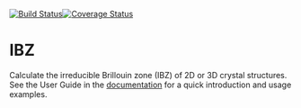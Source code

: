 [![Build Status](
https://travis-ci.com/jerjorg/IBZ.jl.svg?branch=master)](
https://travis-ci.com/jerjorg/IBZ.jl)[![Coverage Status](
https://coveralls.io/repos/github/jerjorg/IBZ.jl/badge.svg?branch=master)](
https://coveralls.io/github/jerjorg/IBZ.jl?branch=master)

# IBZ
Calculate the irreducible Brillouin zone (IBZ) of 2D or 3D crystal structures.
See the User Guide in the [documentation](https://jerjorg.github.io/IBZ.jl/)
for a quick introduction and usage examples.
